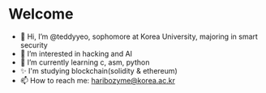 # Welcome
- 👋 Hi, I’m @teddyyeo, sophomore at Korea University, majoring in smart security
- 👀 I’m interested in hacking and AI
- 🌱 I’m currently learning c, asm, python
- ✨ I'm studying blockchain(solidity & ethereum)
- 📫 How to reach me: haribozyme@korea.ac.kr

<!---
teddyyeo/teddyyeo is a ✨ special ✨ repository because its `README.md` (this file) appears on your GitHub profile.
You can click the Preview link to take a look at your changes.
--->
